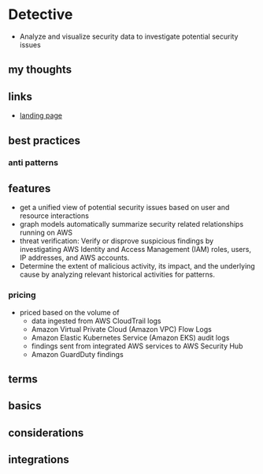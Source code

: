 # Detective

- Analyze and visualize security data to investigate potential security issues

## my thoughts

## links

- [landing page](https://aws.amazon.com/detective/?did=ap_card&trk=ap_card)

## best practices

### anti patterns

## features

- get a unified view of potential security issues based on user and resource interactions
- graph models automatically summarize security related relationships running on AWS
- threat verification: Verify or disprove suspicious findings by investigating AWS Identity and Access Management (IAM) roles, users, IP addresses, and AWS accounts.
- Determine the extent of malicious activity, its impact, and the underlying cause by analyzing relevant historical activities for patterns.

### pricing

- priced based on the volume of
  - data ingested from AWS CloudTrail logs
  - Amazon Virtual Private Cloud (Amazon VPC) Flow Logs
  - Amazon Elastic Kubernetes Service (Amazon EKS) audit logs
  - findings sent from integrated AWS services to AWS Security Hub
  - Amazon GuardDuty findings

## terms

## basics

## considerations

## integrations
